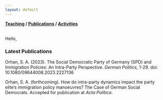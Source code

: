 ```yaml
---
layout: default
---
```

**[Teaching](./teaching.html) / [Publications](./publications.html) / [Activities](./activities.html)**

<br>
Hello,

### Latest Publications

Orhan, S. A. (2023). The Social Democratic Party of Germany (SPD) and Immigration Policies: An Intra-Party Perspective. _German Politics_, 1-29. doi: 10.1080/09644008.2023.2227136

Orhan, S. A. (forthcoming). How do intra-party dynamics impact the party elite’s immigration policy manoeuvres? The Case of German Social Democrats. Accepted for publication at _Acta Politica_.


